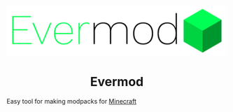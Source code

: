 ![Evermod Logo](packages/web/public/BigLogo-02.png) 

<h1 align="center">Evermod</h1>

Easy tool for making modpacks for [Minecraft](https://www.minecraft.net/ru-ru)
